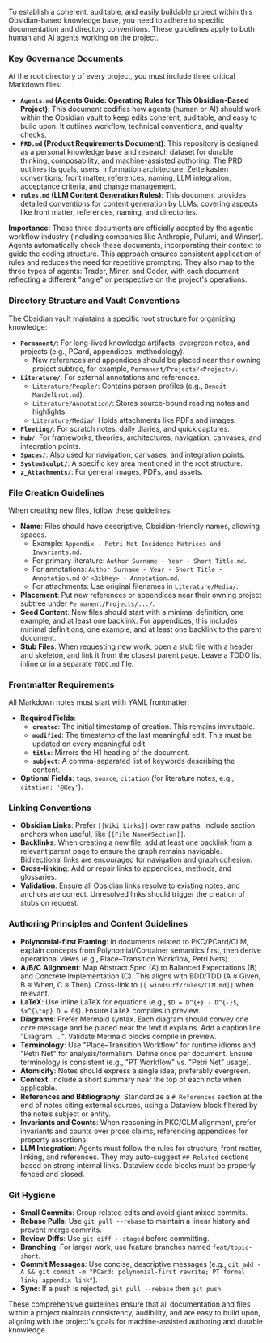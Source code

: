 To establish a coherent, auditable, and easily buildable project within this Obsidian-based knowledge base, you need to adhere to specific documentation and directory conventions. These guidelines apply to both human and AI agents working on the project.

### Key Governance Documents
At the root directory of every project, you must include three critical Markdown files:
*   **`Agents.md` (Agents Guide: Operating Rules for This Obsidian-Based Project)**: This document codifies how agents (human or AI) should work within the Obsidian vault to keep edits coherent, auditable, and easy to build upon. It outlines workflow, technical conventions, and quality checks.
*   **`PRD.md` (Product Requirements Document)**: This repository is designed as a personal knowledge base and research dataset for durable thinking, composability, and machine-assisted authoring. The PRD outlines its goals, users, information architecture, Zettelkasten conventions, front matter, references, naming, LLM integration, acceptance criteria, and change management.
*   **`rules.md` (LLM Content Generation Rules)**: This document provides detailed conventions for content generation by LLMs, covering aspects like front matter, references, naming, and directories.

**Importance**: These three documents are officially adopted by the agentic workflow industry (including companies like Anthropic, Pulumi, and Winser). Agents automatically check these documents, incorporating their context to guide the coding structure. This approach ensures consistent application of rules and reduces the need for repetitive prompting. They also map to the three types of agents: Trader, Miner, and Coder, with each document reflecting a different "angle" or perspective on the project's operations.

### Directory Structure and Vault Conventions
The Obsidian vault maintains a specific root structure for organizing knowledge:

*   **`Permanent/`**: For long-lived knowledge artifacts, evergreen notes, and projects (e.g., PCard, appendices, methodology).
    *   New references and appendices should be placed near their owning project subtree, for example, `Permanent/Projects/<Project>/`.
*   **`Literature/`**: For external annotations and references.
    *   `Literature/People/`: Contains person profiles (e.g., `Benoit Mandelbrot.md`).
    *   `Literature/Annotation/`: Stores source-bound reading notes and highlights.
    *   `Literature/Media/`: Holds attachments like PDFs and images.
*   **`Fleeting/`**: For scratch notes, daily diaries, and quick captures.
*   **`Hub/`**: For frameworks, theories, architectures, navigation, canvases, and integration points.
*   **`Spaces/`**: Also used for navigation, canvases, and integration points.
*   **`SystemSculpt/`**: A specific key area mentioned in the root structure.
*   **`z_Attachments/`**: For general images, PDFs, and assets.

### File Creation Guidelines
When creating new files, follow these guidelines:

*   **Name**: Files should have descriptive, Obsidian-friendly names, allowing spaces.
    *   Example: `Appendix - Petri Net Incidence Matrices and Invariants.md`.
    *   For primary literature: `Author Surname - Year - Short Title.md`.
    *   For annotations: `Author Surname - Year - Short Title - Annotation.md` or `<BibKey> - Annotation.md`.
    *   For attachments: Use original filenames in `Literature/Media/`.
*   **Placement**: Put new references or appendices near their owning project subtree under `Permanent/Projects/.../`.
*   **Seed Content**: New files should start with a minimal definition, one example, and at least one backlink. For appendices, this includes minimal definitions, one example, and at least one backlink to the parent document.
*   **Stub Files**: When requesting new work, open a stub file with a header and skeleton, and link it from the closest parent page. Leave a TODO list inline or in a separate `TODO.md` file.

### Frontmatter Requirements
All Markdown notes must start with YAML frontmatter:

*   **Required Fields**:
    *   **`created`**: The initial timestamp of creation. This remains immutable.
    *   **`modified`**: The timestamp of the last meaningful edit. This must be updated on every meaningful edit.
    *   **`title`**: Mirrors the H1 heading of the document.
    *   **`subject`**: A comma-separated list of keywords describing the content.
*   **Optional Fields**: `tags`, `source`, `citation` (for literature notes, e.g., `citation: '@Key'`).

### Linking Conventions
*   **Obsidian Links**: Prefer `[[Wiki Links]]` over raw paths. Include section anchors when useful, like `[[File Name#Section]]`.
*   **Backlinks**: When creating a new file, add at least one backlink from a relevant parent page to ensure the graph remains navigable. Bidirectional links are encouraged for navigation and graph cohesion.
*   **Cross-linking**: Add or repair links to appendices, methods, and glossaries.
*   **Validation**: Ensure all Obsidian links resolve to existing notes, and anchors are correct. Unresolved links should trigger the creation of stubs on request.

### Authoring Principles and Content Guidelines
*   **Polynomial-first Framing**: In documents related to PKC/PCard/CLM, explain concepts from Polynomial/Container semantics first, then derive operational views (e.g., Place–Transition Workflow, Petri Nets).
*   **A/B/C Alignment**: Map Abstract Spec (A) to Balanced Expectations (B) and Concrete Implementation (C). This aligns with BDD/TDD (A ≈ Given, B ≈ When, C ≈ Then). Cross-link to `[[.windsurf/rules/CLM.md]]` when relevant.
*   **LaTeX**: Use inline LaTeX for equations (e.g., `$D = D^{+} - D^{-}$`, `$x^{\top} D = 0$`). Ensure LaTeX compiles in preview.
*   **Diagrams**: Prefer Mermaid syntax. Each diagram should convey one core message and be placed near the text it explains. Add a caption line "Diagram: …". Validate Mermaid blocks compile in preview.
*   **Terminology**: Use "Place–Transition Workflow" for runtime idioms and "Petri Net" for analysis/formalism. Define once per document. Ensure terminology is consistent (e.g., "PT Workflow" vs. "Petri Net" usage).
*   **Atomicity**: Notes should express a single idea, preferably evergreen.
*   **Context**: Include a short summary near the top of each note when applicable.
*   **References and Bibliography**: Standardize a `# References` section at the end of notes citing external sources, using a Dataview block filtered by the note’s subject or entity.
*   **Invariants and Counts**: When reasoning in PKC/CLM alignment, prefer invariants and counts over prose claims, referencing appendices for property assertions.
*   **LLM Integration**: Agents must follow the rules for structure, front matter, linking, and references. They may auto-suggest `## Related` sections based on strong internal links. Dataview code blocks must be properly fenced and closed.

### Git Hygiene
*   **Small Commits**: Group related edits and avoid giant mixed commits.
*   **Rebase Pulls**: Use `git pull --rebase` to maintain a linear history and prevent merge commits.
*   **Review Diffs**: Use `git diff --staged` before committing.
*   **Branching**: For larger work, use feature branches named `feat/topic-short`.
*   **Commit Messages**: Use concise, descriptive messages (e.g., `git add -A && git commit -m "PCard: polynomial-first rewrite; PT formal link; appendix link"`).
*   **Sync**: If a push is rejected, `git pull --rebase` then `git push`.

These comprehensive guidelines ensure that all documentation and files within a project maintain consistency, audibility, and are easy to build upon, aligning with the project's goals for machine-assisted authoring and durable knowledge.